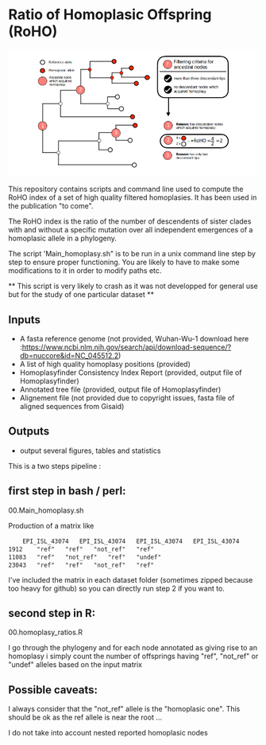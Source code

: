 # Ratio of Homoplasic Offspring (RoHO)

![schematics](https://raw.githubusercontent.com/DamienFr/RoHO/master/schematics.png)

This repository contains scripts and command line used to compute the RoHO index of a set of high quality filtered homoplasies. It has been used in the publication "to come".

The RoHO index is the ratio of the number of descendents of sister clades with and without a specific mutation over all independent emergences of a homoplasic allele in a phylogeny.

The script 'Main_homoplasy.sh" is to be run in a unix command line step by step to ensure proper functioning.
You are likely to have to make some modifications to it in order to modify paths etc.


** This script is very likely to crash as it was not developped for general use but for the study of one particular dataset **

## Inputs
- A fasta reference genome (not provided, Wuhan-Wu-1 download here :https://www.ncbi.nlm.nih.gov/search/api/download-sequence/?db=nuccore&id=NC_045512.2)
- A list of high quality homoplasy positions (provided)
- Homoplasyfinder Consistency Index Report (provided, output file of Homoplasyfinder)
- Annotated tree file (provided, output file of Homoplasyfinder)
- Alignement file (not provided due to copyright issues, fasta file of aligned sequences from Gisaid)

## Outputs
- output several figures, tables and statistics 

This is a two steps pipeline :

## first step in bash / perl:
00.Main_homoplasy.sh

Production of a matrix like

		EPI_ISL_43074	EPI_ISL_43074	EPI_ISL_43074	EPI_ISL_43074
	1912	"ref"	"ref"	"not_ref"	"ref"
	11083	"ref"	"not_ref"	"ref"	"undef"
	23043	"ref"	"ref"	"not_ref"	"ref"

I've included the matrix in each dataset folder (sometimes zipped because too heavy for github) so you can directly run step 2 if you want to.

## second step in R:
00.homoplasy_ratios.R

I go through the phylogeny and for each node annotated as giving rise to an homoplasy i simply count the number of offsprings having "ref", "not_ref" or "undef" alleles based on the input matrix

## Possible caveats:

I always consider that the "not_ref" allele is the "homoplasic one". This should be ok as the ref allele is near the root ...

I do not take into account nested reported homoplasic nodes

